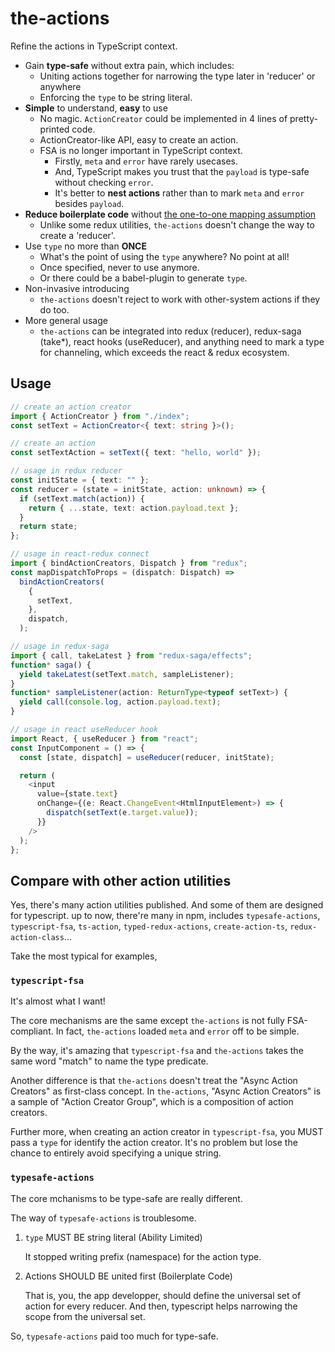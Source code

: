 # the-actions

Refine the actions in TypeScript context.

- Gain **type-safe** without extra pain, which includes:
  - Uniting actions together for narrowing the type later in 'reducer' or anywhere
  - Enforcing the `type` to be string literal.
- **Simple** to understand, **easy** to use
  - No magic. `ActionCreator` could be implemented in 4 lines of pretty-printed code.
  - ActionCreator-like API, easy to create an action.
  - FSA is no longer important in TypeScript context.
    - Firstly, `meta` and `error` have rarely usecases.
    - And, TypeScript makes you trust that the `payload` is type-safe without checking `error`.
    - It's better to **nest actions** rather than to mark `meta` and `error` besides `payload`.
- **Reduce boilerplate code** without [the one-to-one mapping assumption](https://redux.js.org/faq/actions#is-there-always-a-one-to-one-mapping-between-reducers-and-actions)
  - Unlike some redux utilities, `the-actions` doesn't change the way to create a 'reducer'.
- Use `type` no more than **ONCE**
  - What's the point of using the `type` anywhere? No point at all!
  - Once specified, never to use anymore.
  - Or there could be a babel-plugin to generate `type`.
- Non-invasive introducing
  - `the-actions` doesn't reject to work with other-system actions if they do too.
- More general usage
  - `the-actions` can be integrated into redux (reducer), redux-saga (take\*), react hooks (useReducer), and anything need to mark a type for channeling, which exceeds the react & redux ecosystem.

## Usage

```ts
// create an action creator
import { ActionCreator } from "./index";
const setText = ActionCreator<{ text: string }>();

// create an action
const setTextAction = setText({ text: "hello, world" });

// usage in redux reducer
const initState = { text: "" };
const reducer = (state = initState, action: unknown) => {
  if (setText.match(action)) {
    return { ...state, text: action.payload.text };
  }
  return state;
};

// usage in react-redux connect
import { bindActionCreators, Dispatch } from "redux";
const mapDispatchToProps = (dispatch: Dispatch) =>
  bindActionCreators(
    {
      setText,
    },
    dispatch,
  );

// usage in redux-saga
import { call, takeLatest } from "redux-saga/effects";
function* saga() {
  yield takeLatest(setText.match, sampleListener);
}
function* sampleListener(action: ReturnType<typeof setText>) {
  yield call(console.log, action.payload.text);
}

// usage in react useReducer hook
import React, { useReducer } from "react";
const InputComponent = () => {
  const [state, dispatch] = useReducer(reducer, initState);

  return (
    <input
      value={state.text}
      onChange={(e: React.ChangeEvent<HtmlInputElement>) => {
        dispatch(setText(e.target.value));
      }}
    />
  );
};
```

## Compare with other action utilities

Yes, there's many action utilities published. And some of them are designed for typescript.
up to now, there're many in npm, includes `typesafe-actions`, `typescript-fsa`, `ts-action`, `typed-redux-actions`, `create-action-ts`, `redux-action-class`...

Take the most typical for examples,

### `typescript-fsa`

It's almost what I want!

The core mechanisms are the same except `the-actions` is not fully FSA-compliant. In fact, `the-actions` loaded `meta` and `error` off to be simple.

By the way, it's amazing that `typescript-fsa` and `the-actions` takes the same word "match" to name the type predicate.

Another difference is that `the-actions` doesn't treat the "Async Action Creators" as first-class concept. In `the-actions`, "Async Action Creators" is a sample of "Action Creator Group", which is a composition of action creators.

Further more, when creating an action creator in `typescript-fsa`, you MUST pass a `type` for identify the action creator. It's no problem but lose the chance to entirely avoid specifying a unique string.

### `typesafe-actions`

The core mchanisms to be type-safe are really different. 

The way of `typesafe-actions` is troublesome. 

1. `type` MUST BE string literal (Ability Limited)
  
    It stopped writing prefix (namespace) for the action type.

2. Actions SHOULD BE united first (Boilerplate Code)

    That is, you, the app developper, should define the universal set of action for every reducer. And then, typescript helps narrowing the scope from the universal set.

So, `typesafe-actions` paid too much for type-safe.

